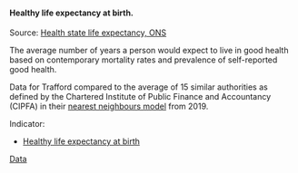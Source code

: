 #### Healthy life expectancy at birth.

Source: <a href="https://www.ons.gov.uk/peoplepopulationandcommunity/healthandsocialcare/healthandlifeexpectancies/datasets/healthstatelifeexpectancyallagesuk" target="_blank">Health state life expectancy, ONS</a>

The average number of years a person would expect to live in good health based on contemporary mortality rates and prevalence of self-reported good health.

Data for Trafford compared to the average of 15 similar authorities as defined by the Chartered Institute of Public Finance and Accountancy (CIPFA) in their <a href='https://www.cipfa.org/services/cipfastats/nearest-neighbour-model' target='_blank'>nearest neighbours model</a> from 2019.
 
Indicator:

* <a href="https://fingertips.phe.org.uk/search/90362#page/6/gid" target="_blank"> Healthy life expectancy at birth </a>

<a href="https://www.trafforddatalab.io/corporate_plan/data/health/healthy_life_expectancy.csv" aria-label="Download the data" class="downloadButton" target="_blank" download>Data <span class="fas fa-download"></span></a>